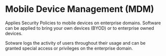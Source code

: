 # Mobile Device Management (MDM)

Applies Security Policies to mobile devices on enterprise domains. Software can be applied to bring your own devices (BYOD) or to enterprise owned devices.

Sotware logs the activity of users throughout their usage and can be granted special access or privileges on the enterprise domain.
